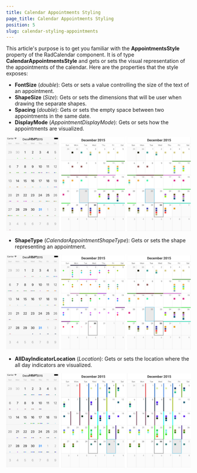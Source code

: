 ```yaml
---
title: Calendar Appointments Styling
page_title: Calendar Appointments Styling
position: 5
slug: calendar-styling-appointments
---
```


This article's purpose is to get you familiar with the **AppointmentsStyle** property of the RadCalendar component. It is of type **CalendarAppointmentsStyle** and gets or sets the visual representation of the appointments of the calendar. Here are the properties that the style exposes:

 - **FontSize** (*double*): Gets or sets a value controlling the size of the text of an appointment.
 - **ShapeSize** (*Size*): Gets or sets the dimensions that will be user when drawing the separate shapes.
 - **Spacing** (*double*): Gets or sets the empty space between two appointments in the same date.
 - **DisplayMode** (*AppointmentDisplayMode*): Gets or sets how the appointments are visualized.

![Display Mode](images/a.png "DisplayMode")

 - **ShapeType** (*CalendarAppointmentShapeType*): Gets or sets the shape representing an appointment.

![Shape Type](images/b.png "ShapeType")

 - **AllDayIndicatorLocation** (*Location*): Gets or sets the location where the all day indicators are visualized.
 
![AllDay Indicator Location](images/c.png "AllDayIndicatorLocation")